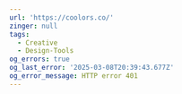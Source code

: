 ```yaml
---
url: 'https://coolors.co/'
zinger: null
tags:
  - Creative
  - Design-Tools
og_errors: true
og_last_error: '2025-03-08T20:39:43.677Z'
og_error_message: HTTP error 401
---
```



